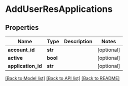 # AddUserResApplications

## Properties
Name | Type | Description | Notes
------------ | ------------- | ------------- | -------------
**account_id** | **str** |  | [optional] 
**active** | **bool** |  | [optional] 
**application_id** | **str** |  | [optional] 

[[Back to Model list]](../README.md#documentation-for-models) [[Back to API list]](../README.md#documentation-for-api-endpoints) [[Back to README]](../README.md)

